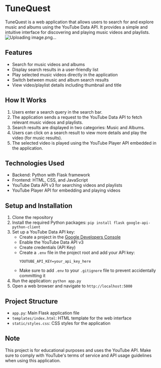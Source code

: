 # TuneQuest

TuneQuest is a web application that allows users to search for and explore music and albums using the YouTube Data API. It provides a simple and intuitive interface for discovering and playing music videos and playlists.
![Uploading image.png…]()


## Features

- Search for music videos and albums
- Display search results in a user-friendly list
- Play selected music videos directly in the application
- Switch between music and album search results
- View video/playlist details including thumbnail and title

## How It Works

1. Users enter a search query in the search bar.
2. The application sends a request to the YouTube Data API to fetch relevant music videos and playlists.
3. Search results are displayed in two categories: Music and Albums.
4. Users can click on a search result to view more details and play the video (for music results).
5. The selected video is played using the YouTube Player API embedded in the application.

## Technologies Used

- Backend: Python with Flask framework
- Frontend: HTML, CSS, and JavaScript
- YouTube Data API v3 for searching videos and playlists
- YouTube Player API for embedding and playing videos

## Setup and Installation

1. Clone the repository
2. Install the required Python packages: `pip install flask google-api-python-client`
3. Set up a YouTube Data API key:
   - Create a project in the [Google Developers Console](https://console.developers.google.com/)
   - Enable the YouTube Data API v3
   - Create credentials (API Key)
   - Create a `.env` file in the project root and add your API key:
     ```
     YOUTUBE_API_KEY=your_api_key_here
     ```
   - Make sure to add `.env` to your `.gitignore` file to prevent accidentally committing it
4. Run the application: `python app.py`
5. Open a web browser and navigate to `http://localhost:5000`

## Project Structure

- `app.py`: Main Flask application file
- `templates/index.html`: HTML template for the web interface
- `static/styles.css`: CSS styles for the application

## Note

This project is for educational purposes and uses the YouTube API. Make sure to comply with YouTube's terms of service and API usage guidelines when using this application.
